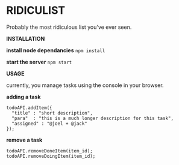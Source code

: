 RIDICULIST
===========

Probably the most ridiculous list you've ever seen.

**INSTALLATION**

**install node dependancies**
    ```npm install```
    
**start the server**
    ```npm start```
    

**USAGE**

currently, you manage tasks using the console in your browser.

**adding a task**
```
todoAPI.addItem({
  "title" : "short description",
  "para"  : "this is a much longer description for this task",
  "assigned" : "@joel + @jack"
});
```

**remove a task**
```
todoAPI.removeDoneItem(item_id);
todoAPI.removeDoingItem(item_id);
```
